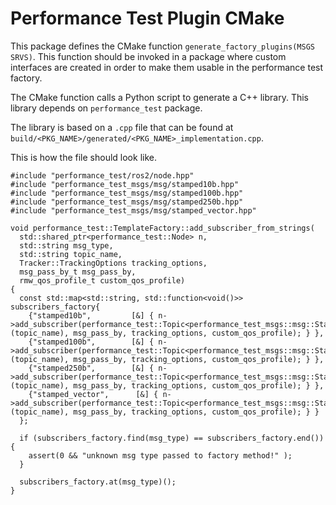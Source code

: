 # Performance Test Plugin CMake

This package defines the CMake function `generate_factory_plugins(MSGS SRVS)`.
This function should be invoked in a package where custom interfaces are created in order to make them usable in the performance test factory.


The CMake function calls a Python script to generate a C++ library. This library depends on `performance_test` package.

The library is based on a `.cpp` file that can be found at `build/<PKG_NAME>/generated/<PKG_NAME>_implementation.cpp`.

This is how the file should look like.

```
#include "performance_test/ros2/node.hpp"
#include "performance_test_msgs/msg/stamped10b.hpp"
#include "performance_test_msgs/msg/stamped100b.hpp"
#include "performance_test_msgs/msg/stamped250b.hpp"
#include "performance_test_msgs/msg/stamped_vector.hpp"

void performance_test::TemplateFactory::add_subscriber_from_strings(
  std::shared_ptr<performance_test::Node> n,
  std::string msg_type,
  std::string topic_name,
  Tracker::TrackingOptions tracking_options,
  msg_pass_by_t msg_pass_by,
  rmw_qos_profile_t custom_qos_profile)
{
  const std::map<std::string, std::function<void()>>  subscribers_factory{
    {"stamped10b",         [&] { n->add_subscriber(performance_test::Topic<performance_test_msgs::msg::Stamped10b>(topic_name), msg_pass_by, tracking_options, custom_qos_profile); } },
    {"stamped100b",        [&] { n->add_subscriber(performance_test::Topic<performance_test_msgs::msg::Stamped100b>(topic_name), msg_pass_by, tracking_options, custom_qos_profile); } },
    {"stamped250b",        [&] { n->add_subscriber(performance_test::Topic<performance_test_msgs::msg::Stamped250b>(topic_name), msg_pass_by, tracking_options, custom_qos_profile); } },
    {"stamped_vector",      [&] { n->add_subscriber(performance_test::Topic<performance_test_msgs::msg::StampedVector>(topic_name), msg_pass_by, tracking_options, custom_qos_profile); } }
  };

  if (subscribers_factory.find(msg_type) == subscribers_factory.end()){
    assert(0 && "unknown msg type passed to factory method!" );
  }

  subscribers_factory.at(msg_type)();
}
```